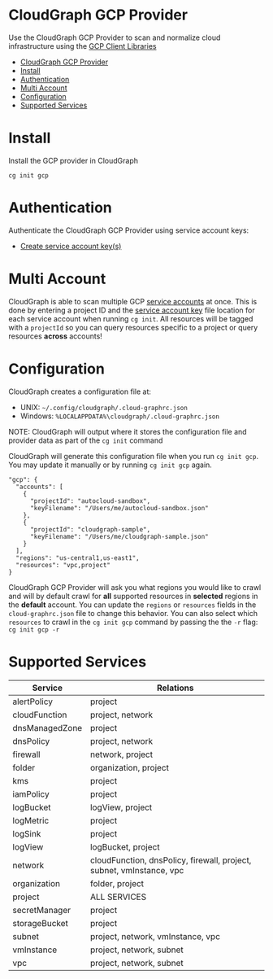 CloudGraph GCP Provider
=======================

Use the CloudGraph GCP Provider to scan and normalize cloud infrastructure using the [GCP Client Libraries](https://github.com/googleapis/google-cloud-node)

<!-- toc -->
- [CloudGraph GCP Provider](#cloudgraph-gcp-provider)
- [Install](#install)
- [Authentication](#authentication)
- [Multi Account](#multi-account)
- [Configuration](#configuration)
- [Supported Services](#supported-services)
<!-- tocstop -->

# Install

Install the GCP provider in CloudGraph

```
cg init gcp
```

# Authentication

Authenticate the CloudGraph GCP Provider using service account keys:

- [Create service account key(s)](https://cloud.google.com/iam/docs/creating-managing-service-account-keys#iam-service-account-keys-create-gcloud)

# Multi Account

CloudGraph is able to scan multiple GCP [service accounts](https://cloud.google.com/iam/docs/service-accounts) at once. This is done by entering a project ID and the [service account key](https://cloud.google.com/iam/docs/creating-managing-service-account-keys#creating) file location for each service account when running `cg init`. All resources will be tagged with a `projectId` so you can query resources specific to a project or query resources **across** accounts!

# Configuration

CloudGraph creates a configuration file at:

- UNIX: `~/.config/cloudgraph/.cloud-graphrc.json`
- Windows: `%LOCALAPPDATA%\cloudgraph/.cloud-graphrc.json`

NOTE: CloudGraph will output where it stores the configuration file and provider data as part of the `cg init` command

CloudGraph will generate this configuration file when you run `cg init gcp`. You may update it manually or by running `cg init gcp` again.

```
"gcp": {
  "accounts": [
    {
      "projectId": "autocloud-sandbox",
      "keyFilename": "/Users/me/autocloud-sandbox.json"
    },
    {
      "projectId": "cloudgraph-sample",
      "keyFilename": "/Users/me/cloudgraph-sample.json"
    }
  ],
  "regions": "us-central1,us-east1",
  "resources": "vpc,project"
}
```

CloudGraph GCP Provider will ask you what regions you would like to crawl and will by default crawl for **all** supported resources in **selected** regions in the **default** account. You can update the `regions` or `resources` fields in the `cloud-graphrc.json` file to change this behavior. You can also select which `resources` to crawl in the `cg init gcp` command by passing the the `-r` flag: `cg init gcp -r`

# Supported Services

| Service | Relations |
| ------------------------ | ------------------------ |
| alertPolicy              | project                  |
| cloudFunction            | project, network         |
| dnsManagedZone           | project                  |
| dnsPolicy                | project, network         |
| firewall                 | network, project         |
| folder                   | organization, project    |                        
| kms                      | project                  |
| iamPolicy                | project                  |
| logBucket                | logView, project         |
| logMetric                | project                  |         
| logSink                  | project                  |
| logView                  | logBucket, project       |
| network                  | cloudFunction, dnsPolicy, firewall, project, subnet, vmInstance, vpc     |
| organization             | folder, project          |
| project                  | ALL SERVICES             |
| secretManager            | project                  |
| storageBucket            | project                  |
| subnet                   | project, network, vmInstance, vpc    |
| vmInstance               | project, network, subnet |             
| vpc                      | project, network, subnet |

